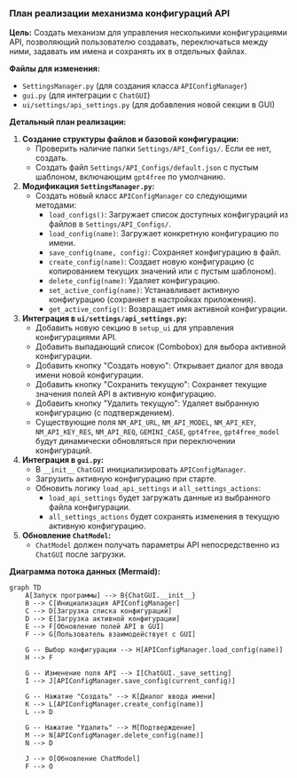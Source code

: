 ### План реализации механизма конфигураций API

**Цель:** Создать механизм для управления несколькими конфигурациями API, позволяющий пользователю создавать, переключаться между ними, задавать им имена и сохранять их в отдельных файлах.

**Файлы для изменения:**

*   `SettingsManager.py` (для создания класса `APIConfigManager`)
*   `gui.py` (для интеграции с `ChatGUI`)
*   `ui/settings/api_settings.py` (для добавления новой секции в GUI)

**Детальный план реализации:**

1.  **Создание структуры файлов и базовой конфигурации:**
    *   Проверить наличие папки `Settings/API_Configs/`. Если ее нет, создать.
    *   Создать файл `Settings/API_Configs/default.json` с пустым шаблоном, включающим `gpt4free` по умолчанию.
2.  **Модификация `SettingsManager.py`:**
    *   Создать новый класс `APIConfigManager` со следующими методами:
        *   `load_configs()`: Загружает список доступных конфигураций из файлов в `Settings/API_Configs/`.
        *   `load_config(name)`: Загружает конкретную конфигурацию по имени.
        *   `save_config(name, config)`: Сохраняет конфигурацию в файл.
        *   `create_config(name)`: Создает новую конфигурацию (с копированием текущих значений или с пустым шаблоном).
        *   `delete_config(name)`: Удаляет конфигурацию.
        *   `set_active_config(name)`: Устанавливает активную конфигурацию (сохраняет в настройках приложения).
        *   `get_active_config()`: Возвращает имя активной конфигурации.
3.  **Интеграция в `ui/settings/api_settings.py`:**
    *   Добавить новую секцию в `setup_ui` для управления конфигурациями API.
    *   Добавить выпадающий список (Combobox) для выбора активной конфигурации.
    *   Добавить кнопку "Создать новую": Открывает диалог для ввода имени новой конфигурации.
    *   Добавить кнопку "Сохранить текущую": Сохраняет текущие значения полей API в активную конфигурацию.
    *   Добавить кнопку "Удалить текущую": Удаляет выбранную конфигурацию (с подтверждением).
    *   Существующие поля `NM_API_URL`, `NM_API_MODEL`, `NM_API_KEY`, `NM_API_KEY_RES`, `NM_API_REQ`, `GEMINI_CASE`, `gpt4free`, `gpt4free_model` будут динамически обновляться при переключении конфигураций.
4.  **Интеграция в `gui.py`:**
    *   В `__init__` `ChatGUI` инициализировать `APIConfigManager`.
    *   Загрузить активную конфигурацию при старте.
    *   Обновить логику `load_api_settings` и `all_settings_actions`:
        *   `load_api_settings` будет загружать данные из выбранного файла конфигурации.
        *   `all_settings_actions` будет сохранять изменения в текущую активную конфигурацию.
5.  **Обновление `ChatModel`:**
    *   `ChatModel` должен получать параметры API непосредственно из `ChatGUI` после загрузки.

**Диаграмма потока данных (Mermaid):**

```mermaid
graph TD
    A[Запуск программы] --> B{ChatGUI.__init__}
    B --> C[Инициализация APIConfigManager]
    C --> D[Загрузка списка конфигураций]
    D --> E[Загрузка активной конфигурации]
    E --> F[Обновление полей API в GUI]
    F --> G[Пользователь взаимодействует с GUI]

    G -- Выбор конфигурации --> H[APIConfigManager.load_config(name)]
    H --> F

    G -- Изменение поля API --> I[ChatGUI._save_setting]
    I --> J[APIConfigManager.save_config(current_config)]

    G -- Нажатие "Создать" --> K[Диалог ввода имени]
    K --> L[APIConfigManager.create_config(name)]
    L --> D

    G -- Нажатие "Удалить" --> M[Подтверждение]
    M --> N[APIConfigManager.delete_config(name)]
    N --> D

    J --> O[Обновление ChatModel]
    F --> O